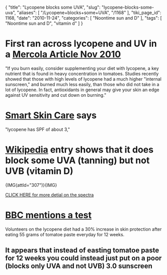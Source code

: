 {
    "title": "Lycopene blocks some UVA",
    "slug": "lycopene-blocks-some-uva",
    "aliases": [
        "/Lycopene+blocks+some+UVA",
        "/1168"
    ],
    "tiki_page_id": 1168,
    "date": "2010-11-24",
    "categories": [
        "Noontime sun and D"
    ],
    "tags": [
        "Noontime sun and D",
        "vitamin d"
    ]
}


# First ran across lycopene and UV in a [Mercola Article Nov 2010](http://www.naturalnews.com/030500_vitamin_D_absorption.html)

"If you burn easily, consider supplementing your diet with lycopene, a key nutrient that is found in heavy concentration in tomatoes. Studies recently showed that those with high levels of lycopene had a much higher "internal sunscreen," and burned much less easily, than those who did not take in a lot of lycopene. In fact, antioxidants in general may give your skin an edge against UV sensitivity and cut down on burning."

# [Smart Skin Care](http://www.smartskincare.com/treatments/topical/lycopene.html) says

"lycopene has SPF of about 3,"

# [Wikipedia](http://en.wikipedia.org/wiki/Lycopene_%28data_page%29) entry shows that it does block some UVA (tanning) but not UVB (vitamin D)

{IMG(attId="307")}{IMG}

[CLICK HERE for more detial on the spectra](http://www.google.com/url?sa=t&source=web&cd=42&ved=0CB4QFjABOCg&url=http%3A%2F%2Finfohost.nmt.edu%2F~jaltig%2FLycopeneSpectrum.pdf&rct=j&q=lycopene%20(UV%20OR%20tan)&ei=3wDtTPPLGIq4sQPu_eiNBw&usg=AFQjCNExxB1JoXh7X-K1S3LUxpOTzFZ9Uw&sig2=LV9mkGeYNZy1yF5ABhqlCQ&cad=rja)

# [BBC mentions a test](http://www.bbc.co.uk/sn/humanbody/truthaboutfood/young/tomatoes.shtml)

Volunteers on the lycopene diet had a 30% increase in skin protection after eating 55 grams of tomatoe paste everyday for 12 weeks.

## It appears that instead of easting tomatoe paste for 12 weeks you could instead just put on a poor (blocks only UVA and not UVB) 3.0 sunscreen